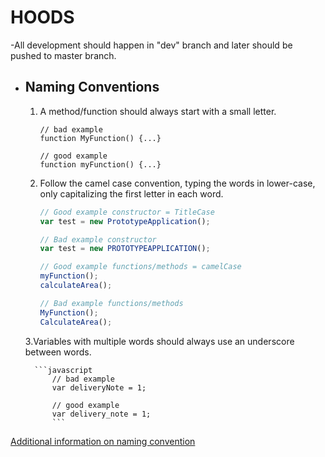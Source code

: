 # HOODS


-All development should happen in "dev" branch  and later should be pushed to master branch.

- ## Naming Conventions

     1. A method/function should always start with a small letter.
        ```javscript
        // bad example
        function MyFunction() {...}

        // good example
        function myFunction() {...}
        ```

     2. Follow the camel case convention, typing the words in lower-case, only capitalizing the first letter in each word.

        ```javascript
        // Good example constructor = TitleCase
        var test = new PrototypeApplication();

        // Bad example constructor
        var test = new PROTOTYPEAPPLICATION();

        // Good example functions/methods = camelCase
        myFunction();
        calculateArea();

        // Bad example functions/methods
        MyFunction();
        CalculateArea();  
        ```

     3.Variables with multiple words should always use an underscore between words.

        ```javascript
            // bad example
            var deliveryNote = 1;

            // good example
            var delivery_note = 1;
            ```


[Additional information on naming convention](http://www.j-io.org/Javascript-Naming_Conventions/#naming-conventions)